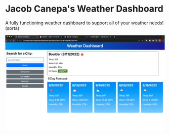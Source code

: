 # Jacob Canepa's Weather Dashboard

A fully functioning weather dashboard to support all of your weather needs! (sorta)

![not working](./assets/images/readme-screenshot.png)
